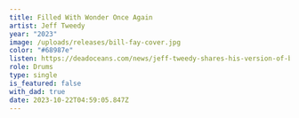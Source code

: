 ```yaml
---
title: Filled With Wonder Once Again
artist: Jeff Tweedy
year: "2023"
image: /uploads/releases/bill-fay-cover.jpg
color: "#68987e"
listen: https://deadoceans.com/news/jeff-tweedy-shares-his-version-of-bill-fays-filled-with-wonder-once-again/
role: Drums
type: single
is_featured: false
with_dad: true
date: 2023-10-22T04:59:05.847Z
---
```

